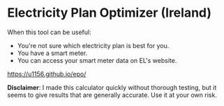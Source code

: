 # Electricity Plan Optimizer (Ireland)

When this tool can be useful:

 - You're not sure which electricity plan is best for you.
 - You have a smart meter.
 - You can access your smart meter data on EL's website.

https://u1156.github.io/epo/

**Disclaimer**: 
I made this calculator quickly without thorough testing, but it seems to give results that are generally accurate. Use it at your own risk.
